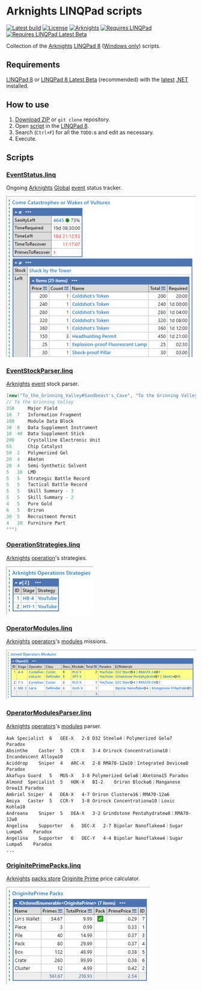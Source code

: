 ﻿# Arknights LINQPad scripts

[![Latest build](https://github.com/i2van/ArknightsLINQPad/workflows/build/badge.svg)](https://github.com/i2van/ArknightsLINQPad/actions)
[![License](https://img.shields.io/badge/license-MIT-yellow)](https://opensource.org/licenses/MIT)
[![Arknights](https://img.shields.io/badge/arknights-wiki-black)](https://arknights.wiki.gg)
[![Requires LINQPad](https://img.shields.io/badge/requires-linqpad%208-teal)](https://www.linqpad.net/Download.aspx)
[![Requires LINQPad Latest Beta](https://img.shields.io/badge/recommended-linqpad%208%20beta-blue)](https://www.linqpad.net/LINQPad8.aspx#beta)

Collection of the [Arknights](https://arknights.wiki.gg) [LINQPad 8](https://www.linqpad.net) ([Windows only](https://forum.linqpad.net/discussion/1983/roadmap-for-cross-platform-ubuntu-linux)) scripts.

## Requirements

[LINQPad 8](https://www.linqpad.net/Download.aspx) or [LINQPad 8 Latest Beta](https://www.linqpad.net/LINQPad8.aspx#beta) (recommended) with the [latest](https://dotnet.microsoft.com/en-us/download/dotnet/latest) [.NET](https://dotnet.microsoft.com/en-us/download/dotnet) installed.

## How to use

1. [Download ZIP](https://github.com/i2van/ArknightsLINQPad/archive/refs/heads/main.zip) or `git clone` repository.
2. Open [script](#scripts) in the [LINQPad 8](https://www.linqpad.net/Download.aspx).
3. Search (`Ctrl+F`) for all the `TODO:`s and edit as necessary.
4. Execute.

## Scripts

### [EventStatus.linq](https://github.com/i2van/ArknightsLINQPad/blob/main/EventStatus.linq)

Ongoing [Arknights](https://arknights.wiki.gg) [Global](https://arknights.wiki.gg/wiki/Arknights#Global) [event](https://arknights.wiki.gg/wiki/Event) status tracker.

![EventStatus.linq](img/EventStatus.png)

### [EventStockParser.linq](https://github.com/i2van/ArknightsLINQPad/blob/main/EventStockParser.linq)

[Arknights](https://arknights.wiki.gg) [event](https://arknights.wiki.gg/wiki/Event) stock parser.

```csharp
[new("To_the_Grinning_Valley#Sandbeast's_Cave", "To the Grinning Valley", "Spicy_Bottletree_Sap")] = new("""
// To the Grinning Valley
350		Major Field
10	7	Information Fragment
100		Module Data Block
30	8	Data Supplement Instrument
10	40	Data Supplement Stick
200		Crystalline Electronic Unit
65		Chip Catalyst
50	2	Polymerized Gel
20	4	Aketon
20	4	Semi-Synthetic Solvent
5	10	LMD
5	5	Strategic Battle Record
5	5	Tactical Battle Record
5	5	Skill Summary - 3
5	5	Skill Summary - 2
4	5	Pure Gold
6	5	Oriron
30	5	Recruitment Permit
4	10	Furniture Part
""")
```

### [OperationStrategies.linq](https://github.com/i2van/ArknightsLINQPad/blob/main/OperationStrategies.linq)

[Arknights](https://arknights.wiki.gg) [operation](https://arknights.wiki.gg/wiki/Operation)'s strategies.

![OperationStrategies.linq](img/OperationStrategies.png)


### [OperatorModules.linq](https://github.com/i2van/ArknightsLINQPad/blob/main/OperatorModules.linq)

[Arknights](https://arknights.wiki.gg) [operators](https://arknights.wiki.gg/wiki/Operator)'s [modules](https://arknights.wiki.gg/wiki/Operator_Module) missions.

![OperatorModules.linq](img/OperatorModules.png)

### [OperatorModulesParser.linq](https://github.com/i2van/ArknightsLINQPad/blob/main/OperatorModulesParser.linq)

[Arknights](https://arknights.wiki.gg) [operators](https://arknights.wiki.gg/wiki/Operator)'s [modules](https://arknights.wiki.gg/wiki/Operator_Module) parser.

```text
Aak	Specialist	6	GEE-X	2-8	D32 Steel❂4｜Polymerized Gel❂7	Paradox
Absinthe	Caster	5	CCR-X	3-4	Orirock Concentration❂10｜Incandescent Alloy❂10
Aciddrop	Sniper	4	ARC-X	2-8	RMA70-12❂10｜Integrated Device❂8	Paradox
Akafuyu	Guard	5	MUS-X	3-8	Polymerized Gel❂8｜Aketon❂15	Paradox
Almond	Specialist	5	HOK-X	BI-2	Oriron Block❂6｜Manganese Ore❂13	Paradox
Ambriel	Sniper	4	DEA-X	4-7	Oriron Cluster❂16｜RMA70-12❂6
Amiya	Caster	5	CCR-Y	3-8	Orirock Concentration❂10｜Loxic Kohl❂10
Andreana	Sniper	5	DEA-X	3-2	Grindstone Pentahydrate❂8｜RMA70-12❂8
Angelina	Supporter	6	DEC-X	2-7	Bipolar Nanoflake❂4｜Sugar Lump❂5	Paradox
Angelina	Supporter	6	DEC-Y	4-4	Bipolar Nanoflake❂4｜Sugar Lump❂5	Paradox
...
```

### [OriginitePrimePacks.linq](https://github.com/i2van/ArknightsLINQPad/blob/main/OriginitePrimePacks.linq)

[Arknights](https://arknights.wiki.gg) [packs store](https://arknights.wiki.gg/wiki/Packs_Store) [Originite Prime](https://arknights.wiki.gg/wiki/Originite_Prime) price calculator.

![OperatorModules.linq](img/OriginitePrimePacks.png)
